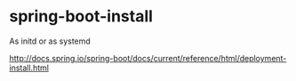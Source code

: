 # spring-boot-install

As initd
or as systemd

http://docs.spring.io/spring-boot/docs/current/reference/html/deployment-install.html
